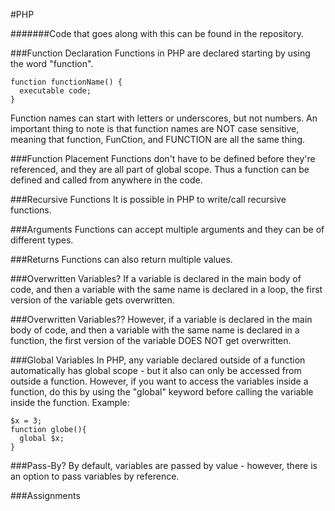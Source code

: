 #PHP

#######Code that goes along with this can be found in the repository.

###Function Declaration
Functions in PHP are declared starting by using the word "function".  
```{r}
function functionName() {
  executable code;
}
```
Function names can start with letters or underscores, but not numbers. An important thing to note is that function names are NOT case sensitive, meaning that function, FunCtion, and FUNCTION are all the same thing. 

###Function Placement
Functions don't have to be defined before they're referenced, and they are all part of global scope. Thus a function can be defined and called from anywhere in the code.

###Recursive Functions
It is possible in PHP to write/call recursive functions.

###Arguments
Functions can accept multiple arguments and they can be of different types.

###Returns
Functions can also return multiple values.

###Overwritten Variables?
If a variable is declared in the main body of code, and then a variable with the same name is declared in a loop, the first version of the variable gets overwritten.

###Overwritten Variables??
However, if a variable is declared in the main body of code, and then a variable with the same name is declared in a function, the first version of the variable DOES NOT get overwritten.

###Global Variables
In PHP, any variable declared outside of a function automatically has global scope - but it also can only be accessed from outside a function. However, if you want to access the variables inside a function, do this by using the "global" keyword before calling the variable inside the function. Example:
```{r}
$x = 3;
function globe(){
  global $x;
}
```

###Pass-By?
By default, variables are passed by value - however, there is an option to pass variables by reference.

###Assignments
